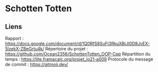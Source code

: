 # Schotten Totten

## Liens

Rapport : <https://docs.google.com/document/d/1Q0RfS8SuFi3RkuXBjJI0D8JvEX-5lzekX-ZBeGrtu4k/>
Répertoire du projet : <https://github.com/Ocean2356/SchottenTotten_OOP-Cpp>
Répartition du temps : <https://lite.framacalc.org/projet_lo21-a009>
Protocole du message de commit : <https://gitmoji.dev/>

